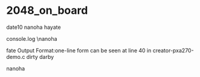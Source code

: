 2048_on_board
=============
date10
nanoha
hayate

console.log \nanoha

fate
Output Format:one-line form can be seen at line 40 in creator-pxa270-demo.c
dirty
darby

nanoha
